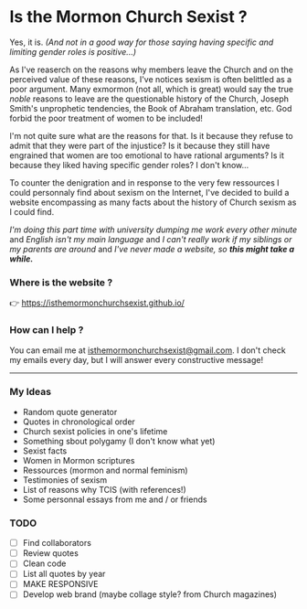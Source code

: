 Is the Mormon Church Sexist ?
=============================

Yes, it is. *(And not in a good way for those saying having specific and limiting gender roles is positive...)*

As I've reaserch on the reasons why members leave the Church and on the perceived value of these reasons, I've notices sexism is often belittled as a poor argument. Many exmormon (not all, which is great) would say the true *noble* reasons to leave are the questionable history of the Church, Joseph Smith's unprophetic tendencies, the Book of Abraham translation, etc. God forbid the poor treatment of women to be included! 

I'm not quite sure what are the reasons for that. Is it because they refuse to admit that they were part of the injustice? Is it because they still have engrained that women are too emotional to have rational arguments? Is it because they liked having specific gender roles? I don't  know...

To counter the denigration and in response to the very few ressources I could personnaly find about sexism on the Internet, I've decided to build a website encompassing as many facts about the history of Church sexism as I could find.

_I'm doing this part time with university dumping me work every other minute_ and _English isn't my main language_ and _I can't really work if my siblings or my parents are around_ and _I've never made a website, so **this might take a while.**_

### Where is the website ?
👉 https://isthemormonchurchsexist.github.io/

### How can I help ?
You can email me at isthemormonchurchsexist@gmail.com. 
I don't check my emails every day, but I will answer every constructive message!

______

### My Ideas
- Random quote generator
- Quotes in chronological order
- Church sexist policies in one's lifetime
- Something sbout polygamy (I don't know what yet)
- Sexist facts
- Women in Mormon scriptures
- Ressources (mormon and normal feminism)
- Testimonies of sexism
- List of reasons why TCIS (with references!)
- Some personnal essays from me and / or friends

### TODO
- [ ] Find collaborators
- [ ] Review quotes
- [ ] Clean code
- [ ] List all quotes by year
- [ ] MAKE RESPONSIVE
- [ ] Develop web brand (maybe collage style? from Church magazines)
